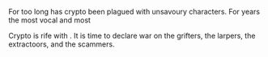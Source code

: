 For too long has crypto been plagued with unsavoury characters. For years the most vocal and most 

Crypto is rife with . It is time to declare war on the grifters, the larpers, the extractoors, and the scammers.